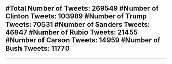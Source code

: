#Total Number of Tweets: 269549 
#Number of Clinton Tweets: 103989
#Number of Trump Tweets: 70531
#Number of Sanders Tweets: 46847
#Number of Rubio Tweets: 21455
#Number of Carson Tweets: 14959
#Number of Bush Tweets: 11770
---
---
